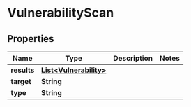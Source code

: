 
# VulnerabilityScan

## Properties
Name | Type | Description | Notes
------------ | ------------- | ------------- | -------------
**results** | [**List&lt;Vulnerability&gt;**](Vulnerability.md) |  | 
**target** | **String** |  | 
**type** | **String** |  | 



